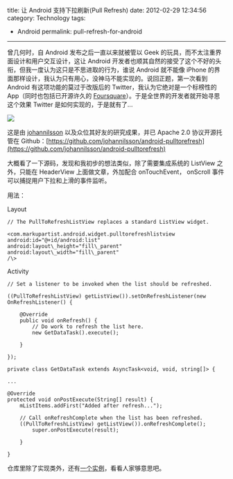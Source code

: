 title: 让 Android 支持下拉刷新(Pull Refresh)
date: 2012-02-29 12:34:56
category: Technology
tags:
- Android
permalink: pull-refresh-for-android

---

曾几何时，自 Android 发布之后一直以来就被管以 Geek 的玩具，而不太注重界面设计和用户交互设计，这让 Android 开发者也顺其自然的接受了这个不好的头衔，但我一度认为这只是不思进取的行为，谁说 Android 就不能像 iPhone 的界面那样设计，我认为只有用心，没神马不能实现的。说回正题，第一次看到 Android 有这项功能的莫过于改版后的 Twitter，我认为它绝对是一个标榜性的 App（同时也包括已开源许久的 [Foursquare](http://code.google.com/p/foursquared/)）。于是全世界的开发者就开始寻思这个效果 Twitter
是如何实现的，于是就有了...

![](https://github.com/johannilsson/android-pulltorefresh/raw/master/android-pull-to-refresh.png)

这是由 [johannilsson](http://johannilsson.com/2011/03/13/android-pull-to-refresh-update.html) 以及众位其好友的研究成果，并已 Apache 2.0 协议开源托管在 Github：[https://github.com/johannilsson/android-pulltorefresh](https://github.com/johannilsson/android-pulltorefresh)

大概看了一下源码，发现和我初步的想法类似，除了需要集成系统的 ListView 之外，只能在 HeaderView 上面做文章，外加配合 onTouchEvent， onScroll
事件可以捕捉用户下拉和上滑的事件监听。

用法：

Layout

```
// The PullToRefreshListView replaces a standard ListView widget.

<com.markupartist.android.widget.pulltorefreshlistview
android:id="@+id/android:list"
android:layout\_height="fill\_parent"
android:layout\_width="fill\_parent"
/\>
```

Activity

```
// Set a listener to be invoked when the list should be refreshed.

((PullToRefreshListView) getListView()).setOnRefreshListener(new
OnRefreshListener() {

	@Override
	public void onRefresh() {
		// Do work to refresh the list here.
		new GetDataTask().execute();

	}

});

private class GetDataTask extends AsyncTask<void, void, string[]> {

...

@Override
protected void onPostExecute(String[] result) {
	mListItems.addFirst("Added after refresh...");

	// Call onRefreshComplete when the list has been refreshed.
	((PullToRefreshListView) getListView()).onRefreshComplete();
		super.onPostExecute(result);

	}

}

```

仓库里除了实现类外，还有[一个实例](https://github.com/johannilsson/android-pulltorefresh/tree/master/pulltorefreshexample)，看看人家够意思吧。